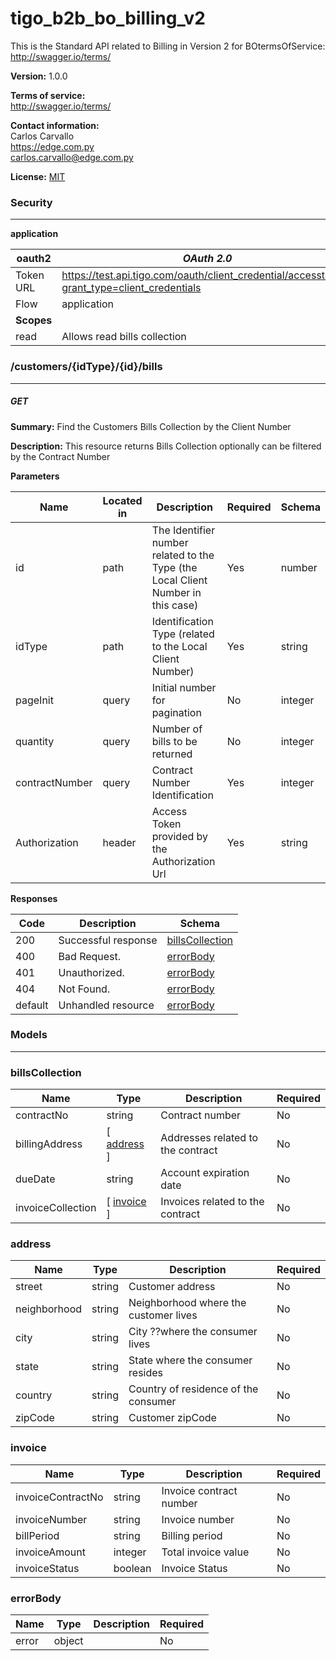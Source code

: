 tigo_b2b_bo_billing_v2
======================
This is the Standard API related to Billing in Version 2 for BOtermsOfService: http://swagger.io/terms/


**Version:** 1.0.0

**Terms of service:**  
http://swagger.io/terms/

**Contact information:**  
Carlos Carvallo  
https://edge.com.py  
carlos.carvallo@edge.com.py  

**License:** [MIT](http://github.com/gruntjs/grunt/blob/master/LICENSE-MIT)

### Security
---
**application**  

|oauth2|*OAuth 2.0*|
|---|---|
|Token URL|https://test.api.tigo.com/oauth/client_credential/accesstoken?grant_type=client_credentials|
|Flow|application|
|**Scopes**||
|read|Allows read bills collection|

### /customers/{idType}/{id}/bills
---
##### ***GET***
**Summary:** Find the Customers Bills Collection by the Client Number

**Description:** This resource returns Bills Collection optionally can be filtered by the Contract Number

**Parameters**

| Name | Located in | Description | Required | Schema |
| ---- | ---------- | ----------- | -------- | ---- |
| id | path | The Identifier number related to the Type (the Local Client Number in this case) | Yes | number |
| idType | path | Identification Type (related to the Local Client Number) | Yes | string |
| pageInit | query | Initial number for pagination | No | integer |
| quantity | query | Number of bills to be returned | No | integer |
| contractNumber | query | Contract Number Identification | Yes | integer |
| Authorization | header | Access Token provided by the Authorization Url | Yes | string |

**Responses**

| Code | Description | Schema |
| ---- | ----------- | ------ |
| 200 | Successful response | [billsCollection](#billscollection) |
| 400 | Bad Request. | [errorBody](#errorbody) |
| 401 | Unauthorized. | [errorBody](#errorbody) |
| 404 | Not Found. | [errorBody](#errorbody) |
| default | Unhandled resource | [errorBody](#errorbody) |

### Models
---

### billsCollection  

| Name | Type | Description | Required |
| ---- | ---- | ----------- | -------- |
| contractNo | string | Contract number | No |
| billingAddress | [ [address](#address) ] | Addresses related to the contract | No |
| dueDate | string | Account expiration date | No |
| invoiceCollection | [ [invoice](#invoice) ] | Invoices related to the contract | No |

### address  

| Name | Type | Description | Required |
| ---- | ---- | ----------- | -------- |
| street | string | Customer address | No |
| neighborhood | string | Neighborhood where the customer lives | No |
| city | string | City ??where the consumer lives | No |
| state | string | State where the consumer resides | No |
| country | string | Country of residence of the consumer | No |
| zipCode | string | Customer zipCode | No |

### invoice  

| Name | Type | Description | Required |
| ---- | ---- | ----------- | -------- |
| invoiceContractNo | string | Invoice contract number | No |
| invoiceNumber | string | Invoice number | No |
| billPeriod | string | Billing period | No |
| invoiceAmount | integer | Total invoice value | No |
| invoiceStatus | boolean | Invoice Status | No |

### errorBody  

| Name | Type | Description | Required |
| ---- | ---- | ----------- | -------- |
| error | object |  | No |